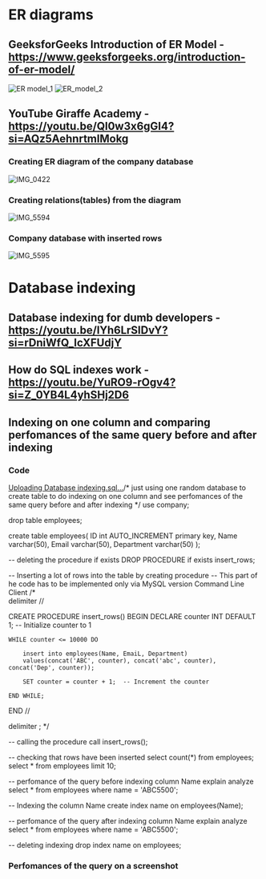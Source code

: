 # ER diagrams
## GeeksforGeeks Introduction of ER Model - https://www.geeksforgeeks.org/introduction-of-er-model/
![ER model_1](https://github.com/user-attachments/assets/cdc8410b-201b-4960-a713-dcdc16a84163)
![ER_model_2](https://github.com/user-attachments/assets/2b843b40-4277-4b91-b843-bdd39c4e3b3b)
## YouTube Giraffe Academy - https://youtu.be/Ql0w3x6gGI4?si=AQz5AehnrtmlMokg
### Creating ER diagram of the company database
![IMG_0422](https://github.com/user-attachments/assets/94bc9551-2108-4c58-b686-e950b5059b2a)
### Creating relations(tables) from the diagram 
![IMG_5594](https://github.com/user-attachments/assets/916c4b87-723c-4863-96d5-88cb695e25ce)
### Company database with inserted rows
![IMG_5595](https://github.com/user-attachments/assets/ed3e97a1-2246-4f10-8e00-9d522b5adc06)

# Database indexing
## Database indexing for dumb developers - https://youtu.be/lYh6LrSIDvY?si=rDniWfQ_IcXFUdjY
## How do SQL indexes work - https://youtu.be/YuRO9-rOgv4?si=Z_0YB4L4yhSHj2D6
## Indexing on one column and comparing perfomances of the same query before and after indexing
### Code
[Uploading Database indexing.sql…]()/* just using one random database to create table to do indexing on one column
and see perfomances of the same query before and after indexing */
use company; 

drop table employees;

create table employees(
    ID int AUTO_INCREMENT primary key,
    Name varchar(50),
    Email varchar(50),
    Department varchar(50)
);

-- deleting the procedure if exists
DROP PROCEDURE if exists insert_rows;

-- Inserting a lot of rows into the table by creating procedure
-- This part of he code has to be implemented only via MySQL version Command Line Client
/*    
delimiter //

CREATE PROCEDURE insert_rows()
BEGIN
    DECLARE counter INT DEFAULT 1;  -- Initialize counter to 1

    WHILE counter <= 10000 DO

        insert into employees(Name, EmaiL, Department) 
        values(concat('ABC', counter), concat('abc', counter), concat('Dep', counter));

        SET counter = counter + 1;  -- Increment the counter
        
    END WHILE;
END //

delimiter ;
*/

-- calling the procedure
call insert_rows();

-- checking that rows have been inserted
select count(*) from employees;
select * from employees limit 10;

-- perfomance of the query before indexing column Name
explain analyze select * from employees where name = 'ABC5500';

-- Indexing the column Name
create index name on employees(Name);

-- perfomance of the query after indexing column Name
explain analyze select * from employees where name = 'ABC5500';

-- deleting indexing
drop index name on employees;
### Perfomances of the query on a screenshot


